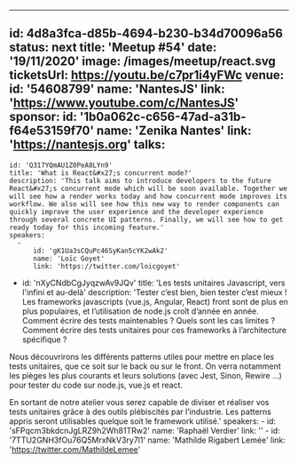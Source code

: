 ---
id: 4d8a3fca-d85b-4694-b230-b34d70096a56
status: next
title: 'Meetup #54'
date: '19/11/2020'
image: /images/meetup/react.svg
ticketsUrl: https://youtu.be/c7pr1i4yFWc
venue:
  id: '54608799'
  name: 'NantesJS'
  link: 'https://www.youtube.com/c/NantesJS'
sponsor:
    id: '1b0a062c-c656-47ad-a31b-f64e53159f70'
    name: 'Zenika Nantes'
    link: 'https://nantesjs.org'
talks:
  -
    id: 'Q317YQmAU1Z0PeA8LYn9'
    title: 'What is React&#x27;s concurrent mode?'
    description: 'This talk aims to introduce developers to the future React&#x27;s concurrent mode which will be soon available. Together we will see how a render works today and how concurrent mode improves its workflow. We also will see how this new way to render components can quickly improve the user experience and the developer experience through several concrete UI patterns. Finally, we will see how to get ready today for this incoming feature.'
    speakers:
      -
          id: 'gK1Ua3sCQuPc46SyKan5cYK2wAk2'
          name: 'Loïc Goyet'
          link: 'https://twitter.com/loicgoyet'
  -
    id: 'nXyCNdbCgJyqzwAv9JQv'
    title: 'Les tests unitaires Javascript, vers l&#x27;infini et au-delà'
    description: 'Tester c’est bien, bien tester c’est mieux ! Les frameworks javascripts (vue.js, Angular, React) front sont de plus en plus populaires, et l’utilisation de node.js croît d’année en année. Comment écrire des tests maintenables ? Quels sont les cas limites ? Comment écrire des tests unitaires pour ces frameworks à l’architecture spécifique ?

Nous découvrirons les différents patterns utiles pour mettre en place les tests unitaires, que ce soit sur le back ou sur le front. On verra notamment les pièges les plus courants et leurs solutions (avec Jest, Sinon, Rewire …) pour tester du code sur node.js, vue.js et react.

En sortant de notre atelier vous serez capable de diviser et réaliser vos tests unitaires grâce à des outils plébiscités par l’industrie. Les patterns appris seront utilisables quelque soit le framework utilisé.'
    speakers:
      -
          id: 'sFPqcm3bkdcnJgLRZ9h2Wh81TRw2'
          name: 'Raphaël Verdier'
          link: ''
      -
          id: '7TTU2GNH3fOu76Q5MrxNkV3ry7l1'
          name: 'Mathilde Rigabert Lemée'
          link: 'https://twitter.com/MathildeLemee'
